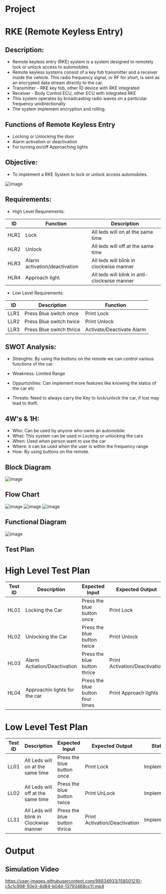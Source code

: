 # Project
# RKE (Remote Keyless Entry)
## Description:
* Remote keyless entry (RKE) system is a system designed to remotely lock or unlock access to automobiles. 
* Remote keyless systems consist of a key fob transmitter and a receiver inside the vehicle. This radio frequency signal, or RF for short, is sent as an encrypted data stream directly to the car.
* Transmitter - RKE key fob, other ID device with RKE integrated 
* Receiver - Body Control ECU, other ECU with integrated RKE 
* This system operates by broadcasting radio waves on a particular frequency unidirectionally
* The system implement encryption and rolling.
## Functions of Remote Keyless Entry
* Locking or Unlocking the door
* Alarm activation or deactivation
* For turning on/off Approaching lights
## Objective:
* To implement a RKE System to lock or unlock access automobiles.

![image](https://user-images.githubusercontent.com/98816218/157891624-6a04ca08-4fac-49fe-a946-012e8bfacefd.png)

## Requirements:
* High Level Requirements:

|  ID  |  Function  |  Description  |
| ------  | -------  |  -------  |
|  HLR1  |  Lock  |  All leds will on at the same time  | 
|  HLR2  |  Unlock  |  All leds will off at the same time  |
|  HLR3  |  Alarm activation/deactivation  |  All leds will blink in clockwise manner  |
|  HLR4  |  Approach light  |  All leds will blink in anti-clockwise manner  | 

* Low Level Requirements:

|  ID  |  Description  |  Function  |
|  ------  |  ------  |  ------  |
|  LLR1  |  Press Blue switch once  |  Print Lock  | 
|  LLR2  |  Press Blue switch twice  |  Print Unlock  |
|  LLR3  |  Press Blue switch thrice  |  Activate/Deactivate Alarm  |

## SWOT Analysis:
* Strenghts: By using the buttons on the remote we can control various functions of the car.

* Weakness: Limited Range 

* Oppurtunities: Can implement more features like knowing the status of the car etc 

* Threats: Need to always carry the Key to lock/unlock the car, if lost may lead to theft.

## 4W's & 1H:
* Who: Can be used by anyone who owns an automobile
* What: This system can be used in Locking or unlocking the cars
* When: Used when person want to use the car
* Where: it can be used when the user is within the frequency range 
* How: By using buttons on the remote.

## Block Diagram
![image](https://user-images.githubusercontent.com/98816218/157863332-1ef24884-a647-4754-825c-174b4cd38e96.png)
## Flow Chart
![image](https://user-images.githubusercontent.com/98816218/157863445-e305ef42-9e66-463d-a972-25ac120fb19a.png)
![image](https://user-images.githubusercontent.com/98816218/157891715-f84d24fd-261d-4009-a49d-f80fed924372.png)
![image](https://user-images.githubusercontent.com/98816218/157891812-330183a4-539d-44c6-8055-7ba46bcf2471.png)

## Functional Diagram
![image](https://user-images.githubusercontent.com/98816218/157863526-332a7966-1d23-4402-bbe1-c0b054eb0c5c.png)


## Test Plan

# High Level Test Plan
|  Test ID  |  Description  |  Expected Input  |  Expected Output  |  Status  |
| ------  | ------  | ------ | ------ | ------ |
|  HL01  |  Locking the Car  |  Press the blue button once  |  Print Lock  |  Implemented  |
|  HL02  |  Unlocking the Car  |  Press the blue button twice  |  Print Unlock  |  Implemented  |
|  HL03  |  Alarm Actiation/Deactivation |  Press the blue button thrice  |  Print Activation/Deactivation  |  Implemented  |
|  HL04  |  Approachin lights for the car  |  Press the blue button four times  |  Print Approach lights  |  Implemented  |
# Low Level Test Plan
|  Test ID  |  Description  |  Expected Input  |  Expected Output  |  Status  |
| ------  | ------  | ------ | ------ | ------ |
|  LL01  |  All Leds will on at the same time  |  Press the blue button once  |  Print Lock  |  Implemented  |
|  LL02  |  All Leds will off at the same time  |  Press the blue button twice  |  Print UnLock  |  Implemented  |
|  LL31  |  All Leds will blink in Clockwise manner  |  Press the blue button thrice  |  Print Activation/Deactivation  |  Implemented  |



# Output

## Simulation Video

https://user-images.githubusercontent.com/98834933/158001210-c5c1c998-50e3-4d84-b04d-13793468cc11.mp4

